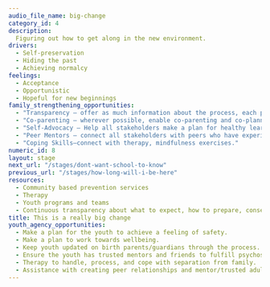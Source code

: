 ```yaml
---
audio_file_name: big-change
category_id: 4
description:
  Figuring out how to get along in the new environment.
drivers:
  - Self-preservation
  - Hiding the past
  - Achieving normalcy
feelings:
  - Acceptance
  - Opportunistic
  - Hopeful for new beginnings
family_strengthening_opportunities:
  - "Transparency – offer as much information about the process, each person’s role, and how individual decisions can affect the outcomes."
  - "Co-parenting – wherever possible, enable co-parenting and co-planning for the future."
  - "Self-Advocacy – Help all stakeholders make a plan for healthy learning and behavior, connect families with prevention services."
  - "Peer Mentors – connect all stakeholders with peers who have experienced what they’re going through."
  - "Coping Skills–connect with therapy, mindfulness exercises."
numeric_id: 8
layout: stage
next_url: "/stages/dont-want-school-to-know"
previous_url: "/stages/how-long-will-i-be-here"
resources:
  - Community based prevention services
  - Therapy
  - Youth programs and teams
  - Continuous transparency about what to expect, how to prepare, consequences of all decisions
title: This is a really big change
youth_agency_opportunities:
  - Make a plan for the youth to achieve a feeling of safety.
  - Make a plan to work towards wellbeing.
  - Keep youth updated on birth parents/guardians through the process.
  - Ensure the youth has trusted mentors and friends to fulfill psychosocial needs.
  - Therapy to handle, process, and cope with separation from family.
  - Assistance with creating peer relationships and mentor/trusted adult relationships in a healthy way.
---
```


